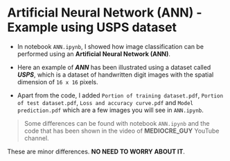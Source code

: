 # Artificial Neural Network (ANN) - Example using USPS dataset

* In notebook `ANN.ipynb`, I showed how image classification can be performed using an **Artificial Neural Network (ANN)**.

* Here an example of _**ANN**_ has been illustrated using a dataset called _**USPS**_, which is a dataset of handwritten digit images with the spatial dimension of `16 x 16` pixels.
 
* Apart from the code, I added `Portion of training dataset.pdf`, `Portion of test dataset.pdf`, `Loss and accuracy curve.pdf` and `Model prediction.pdf` which are a few images you will see in `ANN.ipynb`.

> Some differences can be found with notebook `ANN.ipynb` and the code that has been shown in the video of __MEDIOCRE_GUY__ YouTube channel.

These are minor differences. __NO NEED TO WORRY ABOUT IT__.
